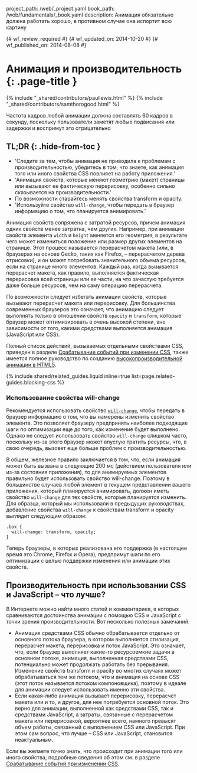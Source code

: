 project_path: /web/_project.yaml
book_path: /web/fundamentals/_book.yaml
description: Анимация обязательно должна работать хорошо, в противном случае она испортит всю картину

{# wf_review_required #}
{# wf_updated_on: 2014-10-20 #}
{# wf_published_on: 2014-08-08 #}

# Анимация и производительность {: .page-title }

{% include "_shared/contributors/paullewis.html" %}
{% include "_shared/contributors/samthorogood.html" %}


Частота кадров любой анимации должна составлять 60 кадров в секунду, поскольку пользователи заметят любые подвисания или задержки и воспримут это отрицательно

## TL;DR {: .hide-from-toc }
- 'Следите за тем, чтобы анимация не приводила к проблемам с производительностью, убедитесь в том, что знаете, как анимация того или иного свойства CSS повлияет на работу приложения.'
- 'Анимация свойств, которые меняют геометрию (макет) страницы или вызывают ее фактическую перерисовку, особенно сильно сказывается на производительности.'
- По возможности старайтесь менять свойства transform и opacity.
- 'Используйте свойство <code>will-change</code>, чтобы передать в браузер информацию о том, что планируется анимировать.'


Анимация свойств сопряжена с затратой ресурсов, причем анимация одних свойств менее затратна, чем других. Например, при анимации свойств элемента `width` и `height` меняется его геометрия, в результате чего может измениться положение или размер других элементов на странице. Этот процесс называется перерасчетом макета (или, в браузерах на основе Gecko, таких как Firefox, – перерасчетом дерева отрисовки), и он может потребовать значительного объема ресурсов, если на странице много элементов. Каждый раз, когда вызывается перерасчет макета, как правило, выполняется фактическая перерисовка всей страницы или ее части, на что зачастую требуется даже больше ресурсов, чем на саму операцию перерасчета.

По возможности следует избегать анимации свойств, которые вызывают перерасчет макета или перерисовку. Для большинства современных браузеров это означает, что анимацию следует выполнять только в отношении свойств `opacity` и `transform`, которые браузер может оптимизировать в очень высокой степени, вне зависимости от того, какими средствами выполняется анимация (JavaScript или CSS).

Полный список действий, вызываемых отдельными свойствами CSS, приведен в разделе [Срабатывание событий при изменении CSS](http://csstriggers.com), также имеется полное руководство по созданию [высокопроизводительной анимации в HTML5](http://www.html5rocks.com/en/tutorials/speed/high-performance-animations/).

{% include shared/related_guides.liquid inline=true list=page.related-guides.blocking-css %}

### Использование свойства will-change

Рекомендуется использовать свойство [`will-change`](http://dev.w3.org/csswg/css-will-change/), чтобы передать в браузер информацию о том, что вы намерены изменить свойство элемента. Это позволяет браузеру предпринять наиболее подходящие шаги по оптимизации еще до того, как изменение будет выполнено. Однако не следует использовать свойство `will-change` слишком часто, поскольку из-за этого браузер может впустую тратить ресурсы, что, в свою очередь, вызовет еще больше проблем с производительностью.

В общем, железное правило заключается в том, что, если анимация может быть вызвана в следующие 200 мс (действием пользователя или из-за состояния приложения), то для анимируемых элементов правильно будет использовать свойство will-change. Поэтому в большинстве случаев любой элемент в текущем представлении вашего приложения, который планируется анимировать, должен иметь свойство `will-change` для тех свойств, которые планируется изменить. Для образца, который мы использовали в предыдущих руководствах, добавление свойства `will-change` к свойствам transform и opacity выглядит следующим образом:


    .box {
      will-change: transform, opacity;
    }
    

Теперь браузеры, в которых реализована его поддержка (в настоящее время это Chrome, Firefox и Opera), предпримут шаги по его оптимизации с целью поддержки изменения или анимации этих свойств.

## Производительность при использовании CSS и JavaScript – что лучше?

В Интернете можно найти много статей и комментариев, в которых сравниваются достоинства анимации с помощью CSS и JavaScript с точки зрения производительности. Вот несколько полезных замечаний:

* Анимация средствами CSS обычно обрабатывается отдельно от основного потока браузера, в котором выполняется стилизация, перерасчет макета, перерисовка и поток JavaScript. Это означает, что, если браузер выполняет какие-то ресурсоемкие задачи в основном потоке, анимация, выполненная средствами CSS, потенциально может продолжать работать без прерывания. Изменение свойств transform и opacity во многих случаях может обрабатываться тем же потоком, что и анимация на основе CSS (этот поток называется потоком компоновщика), поэтому в идеале для анимации следует использовать именно эти свойства.
* Если какая-либо анимация вызывает перерисовку, перерасчет макета или и то, и другое, для нее потребуется основной поток. Это верно для анимации, выполненной как средствами CSS, так и средствами JavaScript, а затраты, связанные с перерасчетом макета или перерисовкой, вероятнее всего, намного превысят объем работы, связанный с выполнением CSS или JavaScript. При этом сам вопрос, что лучше – CSS или JavaScript, становится неактуальным.

Если вы желаете точно знать, что происходит при анимации того или иного свойства, подробные сведения об этом см. в разделе [Срабатывание событий при изменении CSS](http://csstriggers.com).


